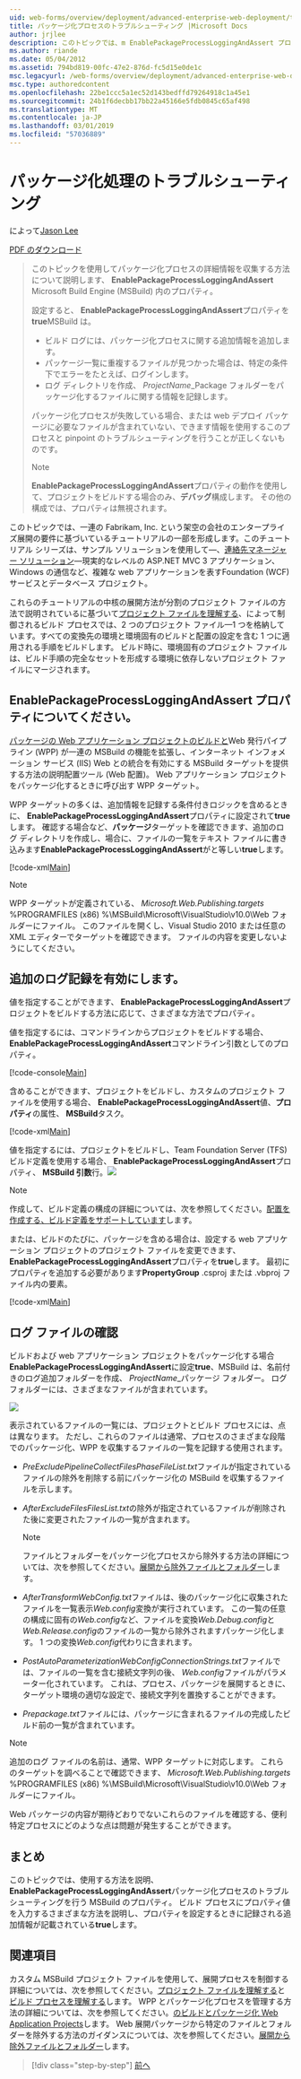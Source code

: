 ```yaml
---
uid: web-forms/overview/deployment/advanced-enterprise-web-deployment/troubleshooting-the-packaging-process
title: パッケージ化プロセスのトラブルシューティング |Microsoft Docs
author: jrjlee
description: このトピックでは、m EnablePackageProcessLoggingAndAssert プロパティを使用してパッケージ化プロセスの詳細情報を収集する方法について説明しています.
ms.author: riande
ms.date: 05/04/2012
ms.assetid: 794bd819-00fc-47e2-876d-fc5d15e0de1c
msc.legacyurl: /web-forms/overview/deployment/advanced-enterprise-web-deployment/troubleshooting-the-packaging-process
msc.type: authoredcontent
ms.openlocfilehash: 22be1ccc5a1ec52d143bedffd79264918c1a45e1
ms.sourcegitcommit: 24b1f6decbb17bb22a45166e5fdb0845c65af498
ms.translationtype: MT
ms.contentlocale: ja-JP
ms.lasthandoff: 03/01/2019
ms.locfileid: "57036889"
---
```

<a name="troubleshooting-the-packaging-process"></a>パッケージ化処理のトラブルシューティング
====================
によって[Jason Lee](https://github.com/jrjlee)

[PDF のダウンロード](https://msdnshared.blob.core.windows.net/media/MSDNBlogsFS/prod.evol.blogs.msdn.com/CommunityServer.Blogs.Components.WeblogFiles/00/00/00/63/56/8130.DeployingWebAppsInEnterpriseScenarios.pdf)

> このトピックを使用してパッケージ化プロセスの詳細情報を収集する方法について説明します、 **EnablePackageProcessLoggingAndAssert** Microsoft Build Engine (MSBuild) 内のプロパティ。
> 
> 設定すると、 **EnablePackageProcessLoggingAndAssert**プロパティを**true**MSBuild は。
> 
> - ビルド ログには、パッケージ化プロセスに関する追加情報を追加します。
> - パッケージ一覧に重複するファイルが見つかった場合は、特定の条件下でエラーをたとえば、ログインします。
> - ログ ディレクトリを作成、 *ProjectName*\_Package フォルダーをパッケージ化するファイルに関する情報を記録します。
> 
> パッケージ化プロセスが失敗している場合、または web デプロイ パッケージに必要なファイルが含まれていない、できます情報を使用するこのプロセスと pinpoint のトラブルシューティングを行うことが正しくないものです。
> 
> > [!NOTE]
> > **EnablePackageProcessLoggingAndAssert**プロパティの動作を使用して、プロジェクトをビルドする場合のみ、**デバッグ**構成します。 その他の構成では、プロパティは無視されます。


このトピックでは、一連の Fabrikam, Inc. という架空の会社のエンタープライズ展開の要件に基づいているチュートリアルの一部を形成します。このチュートリアル シリーズは、サンプル ソリューションを使用して&#x2014;、[連絡先マネージャー ソリューション](../web-deployment-in-the-enterprise/the-contact-manager-solution.md)&#x2014;現実的なレベルの ASP.NET MVC 3 アプリケーション、Windows の通信など、複雑な web アプリケーションを表すFoundation (WCF) サービスとデータベース プロジェクト。

これらのチュートリアルの中核の展開方法が分割のプロジェクト ファイルの方法で説明されているに基づいて[プロジェクト ファイルを理解する](../web-deployment-in-the-enterprise/understanding-the-project-file.md)、によって制御されるビルド プロセスでは、2 つのプロジェクト ファイル&#x2014;1 つを格納しています。すべての変換先の環境と環境固有のビルドと配置の設定を含む 1 つに適用される手順をビルドします。 ビルド時に、環境固有のプロジェクト ファイルは、ビルド手順の完全なセットを形成する環境に依存しないプロジェクト ファイルにマージされます。

## <a name="understanding-the-enablepackageprocessloggingandassert-property"></a>EnablePackageProcessLoggingAndAssert プロパティについてください。

[パッケージの Web アプリケーション プロジェクトのビルドと](../web-deployment-in-the-enterprise/building-and-packaging-web-application-projects.md)Web 発行パイプライン (WPP) が一連の MSBuild の機能を拡張し、インターネット インフォメーション サービス (IIS) Web との統合を有効にする MSBuild ターゲットを提供する方法の説明配置ツール (Web 配置)。 Web アプリケーション プロジェクトをパッケージ化するときに呼び出す WPP ターゲット。

WPP ターゲットの多くは、追加情報を記録する条件付きロジックを含めるときに、 **EnablePackageProcessLoggingAndAssert**プロパティに設定されて**true**します。 確認する場合など、**パッケージ**ターゲットを確認できます、追加のログ ディレクトリを作成し、場合に、ファイルの一覧をテキスト ファイルに書き込みます**EnablePackageProcessLoggingAndAssert**がと等しい**true**します。


[!code-xml[Main](troubleshooting-the-packaging-process/samples/sample1.xml)]


> [!NOTE]
> WPP ターゲットが定義されている、 *Microsoft.Web.Publishing.targets* %PROGRAMFILES (x86) %\MSBuild\Microsoft\VisualStudio\v10.0\Web フォルダーにファイル。 このファイルを開くし、Visual Studio 2010 または任意の XML エディターでターゲットを確認できます。 ファイルの内容を変更しないようにしてください。


## <a name="enabling-the-additional-logging"></a>追加のログ記録を有効にします。

値を指定することができます、 **EnablePackageProcessLoggingAndAssert**プロジェクトをビルドする方法に応じて、さまざまな方法でプロパティ。

値を指定するには、コマンドラインからプロジェクトをビルドする場合、 **EnablePackageProcessLoggingAndAssert**コマンドライン引数としてのプロパティ。


[!code-console[Main](troubleshooting-the-packaging-process/samples/sample2.cmd)]


含めることができます、プロジェクトをビルドし、カスタムのプロジェクト ファイルを使用する場合、 **EnablePackageProcessLoggingAndAssert**値、**プロパティ**の属性、 **MSBuild**タスク。


[!code-xml[Main](troubleshooting-the-packaging-process/samples/sample3.xml)]


値を指定するには、プロジェクトをビルドし、Team Foundation Server (TFS) ビルド定義を使用する場合、 **EnablePackageProcessLoggingAndAssert**プロパティ、 **MSBuild 引数**行。![](troubleshooting-the-packaging-process/_static/image1.png)

> [!NOTE]
> 作成して、ビルド定義の構成の詳細については、次を参照してください。[配置を作成する、ビルド定義をサポートしています](../configuring-team-foundation-server-for-web-deployment/creating-a-build-definition-that-supports-deployment.md)します。


または、ビルドのたびに、パッケージを含める場合は、設定する web アプリケーション プロジェクトのプロジェクト ファイルを変更できます、 **EnablePackageProcessLoggingAndAssert**プロパティを**true**します。 最初にプロパティを追加する必要があります**PropertyGroup** .csproj または .vbproj ファイル内の要素。


[!code-xml[Main](troubleshooting-the-packaging-process/samples/sample4.xml)]


## <a name="reviewing-the-log-files"></a>ログ ファイルの確認

ビルドおよび web アプリケーション プロジェクトをパッケージ化する場合**EnablePackageProcessLoggingAndAssert**に設定**true**、MSBuild は、名前付きのログ追加フォルダーを作成、 *ProjectName*\_パッケージ フォルダー。 ログ フォルダーには、さまざまなファイルが含まれています。

![](troubleshooting-the-packaging-process/_static/image2.png)

表示されているファイルの一覧には、プロジェクトとビルド プロセスには、点は異なります。 ただし、これらのファイルは通常、プロセスのさまざまな段階でのパッケージ化、WPP を収集するファイルの一覧を記録する使用されます。

- *PreExcludePipelineCollectFilesPhaseFileList.txt*ファイルが指定されているファイルの除外を削除する前にパッケージ化の MSBuild を収集するファイルを示します。
- *AfterExcludeFilesFilesList.txt*の除外が指定されているファイルが削除された後に変更されたファイルの一覧が含まれます。

    > [!NOTE]
    > ファイルとフォルダーをパッケージ化プロセスから除外する方法の詳細については、次を参照してください。[展開から除外ファイルとフォルダー](excluding-files-and-folders-from-deployment.md)します。
- *AfterTransformWebConfig.txt*ファイルは、後のパッケージ化に収集されたファイルを一覧表示*Web.config*変換が実行されています。 この一覧の任意の構成に固有の*Web.config*など、ファイルを変換*Web.Debug.config*と*Web.Release.config*のファイルの一覧から除外されますパッケージ化します。 1 つの変換*Web.config*代わりに含まれます。
- *PostAutoParameterizationWebConfigConnectionStrings.txt*ファイルでは、ファイルの一覧を含む接続文字列の後、 *Web.config*ファイルがパラメーター化されています。 これは、プロセス、パッケージを展開するときに、ターゲット環境の適切な設定で、接続文字列を置換することができます。
- *Prepackage.txt*ファイルには、パッケージに含まれるファイルの完成したビルド前の一覧が含まれています。

> [!NOTE]
> 追加のログ ファイルの名前は、通常、WPP ターゲットに対応します。 これらのターゲットを調べることで確認できます、 *Microsoft.Web.Publishing.targets* %PROGRAMFILES (x86) %\MSBuild\Microsoft\VisualStudio\v10.0\Web フォルダーにファイル。


Web パッケージの内容が期待どおりでないこれらのファイルを確認する、便利特定プロセスにどのような点は問題が発生することができます。

## <a name="conclusion"></a>まとめ

このトピックでは、使用する方法を説明、 **EnablePackageProcessLoggingAndAssert**パッケージ化プロセスのトラブルシューティングを行う MSBuild のプロパティ。 ビルド プロセスにプロパティ値を入力するさまざまな方法を説明し、プロパティを設定するときに記録される追加情報が記載されている**true**します。

## <a name="further-reading"></a>関連項目

カスタム MSBuild プロジェクト ファイルを使用して、展開プロセスを制御する詳細については、次を参照してください。[プロジェクト ファイルを理解する](../web-deployment-in-the-enterprise/understanding-the-project-file.md)と[ビルド プロセスを理解する](../web-deployment-in-the-enterprise/understanding-the-build-process.md)します。 WPP とパッケージ化プロセスを管理する方法の詳細については、次を参照してください。[のビルドとパッケージ化 Web Application Projects](../web-deployment-in-the-enterprise/building-and-packaging-web-application-projects.md)します。 Web 展開パッケージから特定のファイルとフォルダーを除外する方法のガイダンスについては、次を参照してください。[展開から除外ファイルとフォルダー](excluding-files-and-folders-from-deployment.md)します。

> [!div class="step-by-step"]
> [前へ](running-windows-powershell-scripts-from-msbuild-project-files.md)

